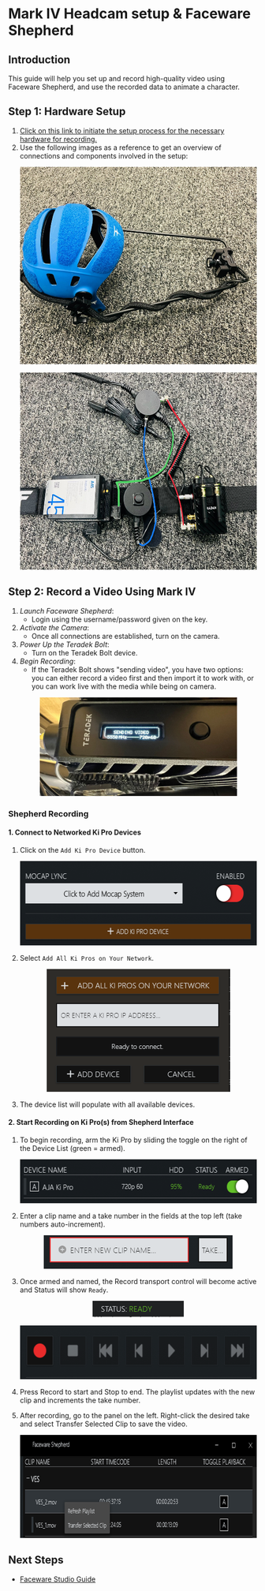# Mark IV Headcam setup & Faceware Shepherd


## Introduction
This guide will help you set up and record high-quality video using Faceware Shepherd, and use the recorded data to animate a character.

## Step 1: Hardware Setup

1. [Click on this link to initiate the setup process for the necessary hardware for recording.](https://www.youtube.com/watch?v=kcALXTq6QIU)
2. Use the following images as a reference to get an overview of connections and components involved in the setup:
   <p align="center">
     <img src="../images/faceware/headcam.jpeg" width="600" height="400" alt="Hardware Setup Overview"></p>
   <p align="center">
     <img src="../images/faceware/wires1.jpeg" width="600" height="400" alt="Hardware Setup Overview"></p>

## Step 2: Record a Video Using Mark IV
1. *Launch Faceware Shepherd*:
   - Login using the username/password given on the key.
2. *Activate the Camera*:
   - Once all connections are established, turn on the camera.
3. *Power Up the Teradek Bolt*:
   - Turn on the Teradek Bolt device.
4. *Begin Recording*:
   - If the Teradek Bolt shows "sending video", you have two options: you can either record a video first and then import it to work with, or you can work live with the media while being on camera.
   <p align="center">
     <img src="../images/faceware/sending.jpeg" width="400" height="200" alt="Open Device">
   </p>

   
### Shepherd Recording

#### 1. Connect to Networked Ki Pro Devices
1. Click on the `Add Ki Pro Device` button.
   <p align="center">
     <img src="../images/faceware/device.png" width="539" height="171" alt="Hardware Setup Overview"></p>

     
2. Select `Add All Ki Pros on Your Network`.
   <p align="center">
     <img src="../images/faceware/add.png" width="372" height="249" alt="Hardware Setup Overview"></p>

     
3. The device list will populate with all available devices.

     
#### 2. Start Recording on Ki Pro(s) from Shepherd Interface
1. To begin recording, arm the Ki Pro by sliding the toggle on the right of the Device List (green = armed).
   <p align="center">
     <img src="../images/faceware/armed.png" width="532" height="89" alt="Hardware Setup Overview"></p>

     
2. Enter a clip name and a take number in the fields at the top left (take numbers auto-increment).
   <p align="center">
     <img src="../images/faceware/name.png" width="383" height="68" alt="Hardware Setup Overview"></p>

     
3. Once armed and named, the Record transport control will become active and Status will show `Ready`.
   <p align="center">
     <img src="../images/faceware/ready.png" width="185" height="33" alt="Open Device"></p>
     
   <p align="center">
     <img src="../images/faceware/recording.png" width="539" height="109" alt="Open Device"></p>

     
4. Press Record to start and Stop to end. The playlist updates with the new clip and increments the take number.


5. After recording, go to the panel on the left. Right-click the desired take and select Transfer Selected Clip to save the video.
   <p align="center">
     <img src="../images/faceware/transfer.png" width="782" height="209" alt="Hardware Setup Overview"></p>

## Next Steps
- [Faceware Studio Guide](faceWareStudio.md) 
